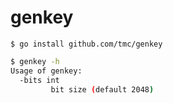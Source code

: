# genkey

`$ go install github.com/tmc/genkey`

```sh
$ genkey -h
Usage of genkey:
  -bits int
         bit size (default 2048)
```
